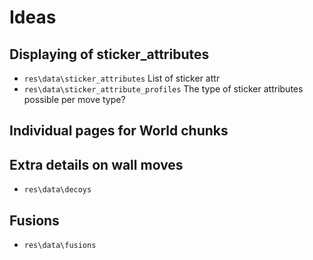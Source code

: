 # Ideas

## Displaying of sticker_attributes

- `res\data\sticker_attributes` List of sticker attr
- `res\data\sticker_attribute_profiles` The type of sticker attributes possible per move type?

## Individual pages for World chunks

## Extra details on wall moves

- `res\data\decoys`

## Fusions

- `res\data\fusions`
